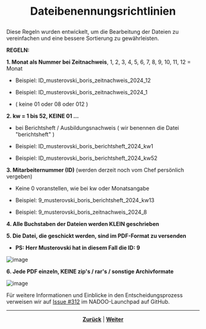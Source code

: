 # <p align="center">Dateibenennungsrichtlinien</p>

Diese Regeln wurden entwickelt, um die Bearbeitung der Dateien zu vereinfachen und eine bessere Sortierung zu gewährleisten.

**REGELN:**

**1. Monat als Nummer bei Zeitnachweis**, 1, 2, 3, 4, 5, 6, 7, 8, 9, 10, 11, 12 = Monat

- Beispiel: ID_musterovski_boris_zeitnachweis_2024_12

- Beispiel: ID_musterovski_boris_zeitnachweis_2024_1

- ( keine 01 oder 08 oder 012 )

**2. kw = 1 bis 52, KEINE 01 ...**

- bei Berichtsheft / Ausbildungsnachweis ( wir benennen die Datei "berichtsheft" )

- Beispiel: ID_musterovski_boris_berichtsheft_2024_kw1

- Beispiel: ID_musterovski_boris_berichtsheft_2024_kw52

**3. Mitarbeiternummer (ID)** (werden derzeit noch vom Chef persönlich vergeben)

- Keine 0 voranstellen, wie bei kw oder Monatsangabe

- Beispiel: 9_musterovski_boris_berichtsheft_2024_kw13

- Beispiel: 9_musterovski_boris_zeitnachweis_2024_8

**4. Alle Buchstaben der Dateien werden KLEIN geschrieben**

**5. Die Datei, die geschickt werden, sind im PDF-Format zu versenden**

- **PS: Herr Musterovski hat in diesem Fall die ID: 9**

![image](https://github.com/user-attachments/assets/3e4c077b-d3c1-4bad-bdf6-ca7c9af755f0)

**6. Jede PDF einzeln, KEINE zip's / rar's / sonstige Archivformate**

![image](https://github.com/user-attachments/assets/8c520580-be00-42d1-b497-8e167a6fde34)

Für weitere Informationen und Einblicke in den Entscheidungsprozess verweisen wir auf [Issue #312](https://github.com/NADOOIT/NADOO-Launchpad/issues/312) im NADOO-Launchpad auf GitHub.

---

<p align="center">
<a href="/docs/01-organisation/02-zeit_und_ausbildungsnachweise/01-beispiele/README.md"><strong>Zurück</strong></a> | <a href="/docs/01-organisation/02-zeit_und_ausbildungsnachweise/03-ueberpruefung/README.md"><strong>Weiter</strong></a>
</p>
